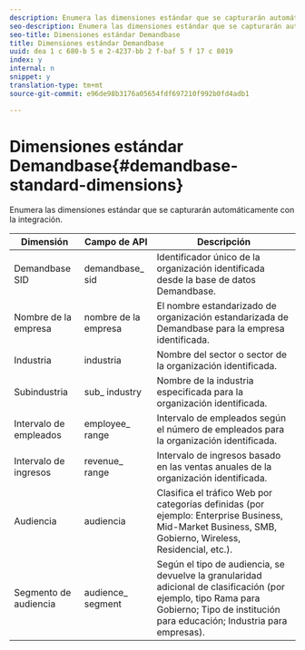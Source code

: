 ```yaml
---
description: Enumera las dimensiones estándar que se capturarán automáticamente con la integración.
seo-description: Enumera las dimensiones estándar que se capturarán automáticamente con la integración.
seo-title: Dimensiones estándar Demandbase
title: Dimensiones estándar Demandbase
uuid: dea 1 c 680-b 5 e 2-4237-bb 2 f-baf 5 f 17 c 8019
index: y
internal: n
snippet: y
translation-type: tm+mt
source-git-commit: e96de98b3176a05654fdf697210f992b0fd4adb1

---
```



# Dimensiones estándar Demandbase{#demandbase-standard-dimensions}

Enumera las dimensiones estándar que se capturarán automáticamente con la integración.

| Dimensión | Campo de API | Descripción |
|---|---|---|
| Demandbase SID | demandbase_ sid | Identificador único de la organización identificada desde la base de datos Demandbase. |
| Nombre de la empresa | nombre de la empresa | El nombre estandarizado de organización estandarizada de Demandbase para la empresa identificada. |
| Industria | industria | Nombre del sector o sector de la organización identificada. |
| Subindustria | sub_ industry | Nombre de la industria especificada para la organización identificada. |
| Intervalo de empleados | employee_ range | Intervalo de empleados según el número de empleados para la organización identificada. |
| Intervalo de ingresos | revenue_ range | Intervalo de ingresos basado en las ventas anuales de la organización identificada. |
| Audiencia | audiencia | Clasifica el tráfico Web por categorías definidas (por ejemplo: Enterprise Business, Mid-Market Business, SMB, Gobierno, Wireless, Residencial, etc.). |
| Segmento de audiencia | audience_ segment | Según el tipo de audiencia, se devuelve la granularidad adicional de clasificación (por ejemplo, tipo Rama para Gobierno; Tipo de institución para educación; Industria para empresas). |

